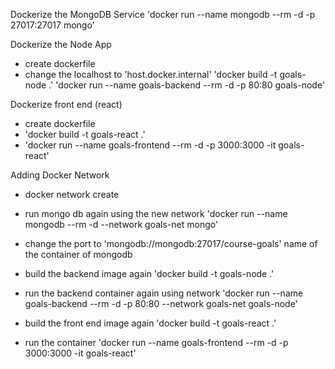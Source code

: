 Dockerize the MongoDB Service
'docker run --name mongodb --rm -d -p 27017:27017 mongo'

Dockerize the Node App
- create dockerfile
- change the localhost to 'host.docker.internal'
'docker build -t goals-node .'
'docker run --name goals-backend --rm -d -p 80:80 goals-node'

Dockerize front end (react)
- create dockerfile
- 'docker build -t goals-react .'
- 'docker run --name goals-frontend --rm -d -p 3000:3000 -it goals-react'

Adding Docker Network
- docker network create <network name>

- run mongo db again using the new network 'docker run --name mongodb --rm -d --network goals-net mongo'
- change the port to 'mongodb://mongodb:27017/course-goals' name of the container of mongodb

- build the backend image again 'docker build -t goals-node .'
- run the backend container again using network 'docker run --name goals-backend --rm -d -p 80:80 --network goals-net goals-node'


- build the front end image again 'docker build -t goals-react .'
- run the container 'docker run --name goals-frontend --rm -d -p 3000:3000 -it goals-react'
